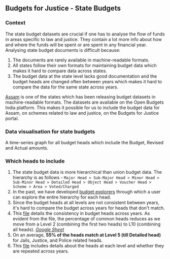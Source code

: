 
## Budgets for Justice - State Budgets

### Context

The state budget datasets are crucial if one has to analyse the flow of funds in areas specific to law and justice. They contain a lot more info about how and where the funds will be spent or are spent in any financial year. Analysing state budget documents is difficult because:

1. The documents are rarely available in machine-readable formats.
2. All states follow their own formats for maintaining budget data which makes it hard to compare data across states. 
3. The budget data at the state level lacks good documentation and the budget heads are changed often between years which makes it hard to compare the data for the same state across years. 

[Assam](https://openbudgetsindia.org/organization/about/assam) is one of the states which has been releasing budget datasets in machine-readable formats. The datasets are available on the Open Budgets India platform. This makes it possible for us to include the budget data for Assam, on schemes related to law and justice, on the Budgets for Justice portal. 

### Data visualisation for state budgets

A time-series graph for all budget heads which include the Budget, Revised and Actual amounts. 


### Which heads to include

1. The state budget data is more hierarchical than union budget data. The hierarchy is as follows  - ```Major Head > Sub-Major Head > Minor Head > Sub-Minor Head > Detailed Head > Object Head > Voucher Head > Scheme > Area > Voted/Charged```
2. In the past, we have developed [budget explorers](https://assam2019.openbudgetsindia.org/en/expenditure/all-grants/grant-no-3-administration-of-justice/) through which a user can explore the entire hierarchy for each head. 
3. Since the budget heads at all levels are not consistent between years, it's hard to compare the budget across years for heads that don't match. 
4. This [file](https://github.com/justicehub-in/budgets-for-justice-datasets/blob/main/datasets/state-budgets/assam/level_summary.csv) details the consistency in budget heads across years. As evident from the file, the percentage of common heads reduces as we move from a Level 2 (combining the first two heads) to L10 (combining all heads). _[Google Sheet](https://docs.google.com/spreadsheets/d/1eaCiyHIecujo0-waPDk4szL6icWT1RBmdoC6aIhEvsc/edit)_
5. On an average, **55% of the heads match at Level 5 (till Detailed head)** for Jails, Justice, and Police related heads.
6. This [file](https://docs.google.com/spreadsheets/d/16fl7icGznIEgJQ_g5MQTiqgROiDB9cwGXgC-oiFh024/edit#gid=414449477) includes details about the heads at each level and whether they are repeated across years. 




